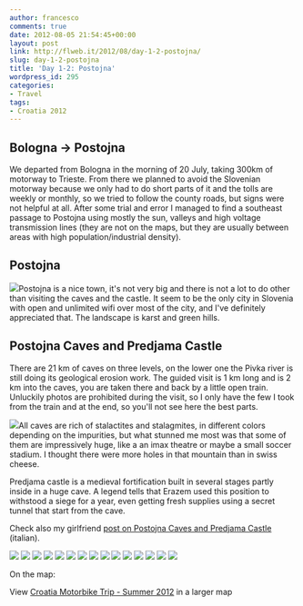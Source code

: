 ```yaml
---
author: francesco
comments: true
date: 2012-08-05 21:54:45+00:00
layout: post
link: http://flweb.it/2012/08/day-1-2-postojna/
slug: day-1-2-postojna
title: 'Day 1-2: Postojna'
wordpress_id: 295
categories:
- Travel
tags:
- Croatia 2012
---
```


## Bologna -> Postojna


We departed from Bologna in the morning of 20 July, taking 300km of motorway to Trieste. From there we planned to avoid the Slovenian motorway because we only had to do short parts of it and the tolls are weekly or monthly, so we tried to follow the county roads, but signs were not helpful at all. After some trial and error I managed to find a southeast passage to Postojna using mostly the sun, valleys and high voltage transmission lines (they are not on the maps, but they are usually between areas with high population/industrial density).


## Postojna


![](/app/uploads/2012/08/IMG_5885-200x300.jpg)Postojna is a nice town, it's not very big and there is not a lot to do other than visiting the caves and the castle. It seem to be the only city in Slovenia with open and unlimited wifi over most of the city, and I've definitely appreciated that. The landscape is karst and green hills.


## Postojna Caves and Predjama Castle


There are 21 km of caves on three levels, on the lower one the Pivka river is still doing its geological erosion work. The guided visit is 1 km long and is 2 km into the caves, you are taken there and back by a little open train. Unluckily photos are prohibited during the visit, so I only have the few I took from the train and at the end, so you'll not see here the best parts.

![](/app/uploads/2012/08/IMG_5895-200x300.jpg)All caves are rich of stalactites and stalagmites, in different colors depending on the impurities, but what stunned me most was that some of them are impressively huge, like a an imax theatre or maybe a small soccer stadium. I thought there were more holes in that mountain than in swiss cheese.

Predjama castle is a medieval fortification built in several stages partly inside in a huge cave. A legend tells that Erazem used this position to withstood a siege for a year, even getting fresh supplies using a secret tunnel that start from the cave.

Check also my girlfriend [post on Postojna Caves and Predjama Castle](http://girasoliallamattina.com/2012/07/21/fra-grotte-e-castelli-in-slovenia/) (italian).

![](/app/uploads/2012/08/IMG_5871.jpg)
![](/app/uploads/2012/08/IMG_5874.jpg)
![](/app/uploads/2012/08/IMG_5876.jpg)
![](/app/uploads/2012/08/IMG_5878.jpg)
![](/app/uploads/2012/08/IMG_5881.jpg)
![](/app/uploads/2012/08/IMG_5882.jpg)
![](/app/uploads/2012/08/IMG_5883.jpg)
![](/app/uploads/2012/08/IMG_5885.jpg)
![](/app/uploads/2012/08/IMG_5889.jpg)
![](/app/uploads/2012/08/IMG_5891.jpg)
![](/app/uploads/2012/08/IMG_5892.jpg)
![](/app/uploads/2012/08/IMG_5894.jpg)
![](/app/uploads/2012/08/IMG_5895.jpg)
![](/app/uploads/2012/08/IMG_5902.jpg)
![](/app/uploads/2012/08/IMG_5919.jpg)

On the map:

View [Croatia Motorbike Trip - Summer 2012](https://maps.google.com/maps/ms?msa=0&msid=214824627353879868581.0004c6706bfea18715580&ie=UTF8&t=p&ll=45.224612,12.799072&spn=1.74105,3.202515&z=8&source=embed) in a larger map

